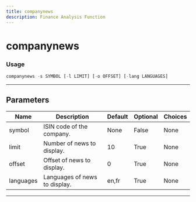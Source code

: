 ```yaml
---
title: companynews
description: Finance Analysis Function
---
```


# companynews



### Usage

```python
companynews -s SYMBOL [-l LIMIT] [-o OFFSET] [-lang LANGUAGES]
```

---

## Parameters

| Name | Description | Default | Optional | Choices |
| ---- | ----------- | ------- | -------- | ------- |
| symbol | ISIN code of the company. | None | False | None |
| limit | Number of news to display. | 10 | True | None |
| offset | Offset of news to display. | 0 | True | None |
| languages | Languages of news to display. | en,fr | True | None |

---
